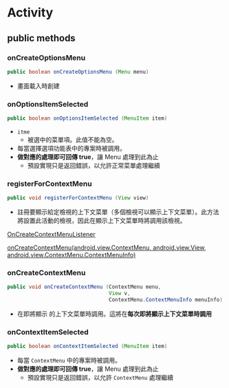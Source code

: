 # Activity

## public methods

### onCreateOptionsMenu

```java
public boolean onCreateOptionsMenu (Menu menu)
```

- 畫面載入時創建

### onOptionsItemSelected

```java
public boolean onOptionsItemSelected (MenuItem item)
```

- `itme`
  - 被選中的菜單項。此值不能為空。
- 每當選擇選項功能表中的專案時被調用。
- **做對應的處理即可回傳 true**，讓 Menu 處理到此為止
  - 預設實現只是返回錯誤，以允許正常菜單處理繼續

### registerForContextMenu

```java
public void registerForContextMenu (View view)
```

- 註冊要顯示給定檢視的上下文菜單（多個檢視可以顯示上下文菜單）。此方法將設置此活動的檢視，因此在顯示上下文菜單時將調用該檢視。

[OnCreateContextMenuListener](https://developer.android.com/reference/android/view/View.OnCreateContextMenuListener)

[onCreateContextMenu(android.view.ContextMenu, android.view.View, android.view.ContextMenu.ContextMenuInfo)](<https://developer.android.com/reference/android/app/Activity#onCreateContextMenu(android.view.ContextMenu,%20android.view.View,%20android.view.ContextMenu.ContextMenuInfo)>)

### onCreateContextMenu

```java
public void onCreateContextMenu (ContextMenu menu,
                				 View v,
                				 ContextMenu.ContextMenuInfo menuInfo)
```

- 在即將顯示 的上下文菜單時調用。這將在**每次即將顯示上下文菜單時調用**

### onContextItemSelected

```java
public boolean onContextItemSelected (MenuItem item)
```

- 每當 `ContextMenu` 中的專案時被調用。
- **做對應的處理即可回傳 true**，讓 Menu 處理到此為止
  - 預設實現只是返回錯誤，以允許 `ContextMenu` 處理繼續
